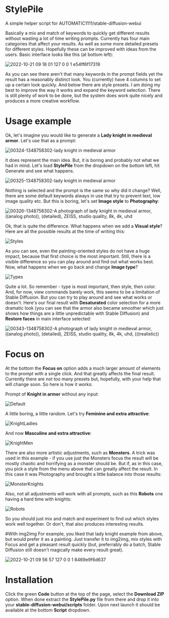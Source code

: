 # StylePile
A simple helper script for AUTOMATIC1111/stable-diffusion-webui

Basically a mix and match of keywords to quickly get different results without wasting a lot of time writing prompts. Currently has four main categories that affect your results. As well as some more detailed presets for different styles. Hopefully these can be improved with ideas from the users. Basic interface looks like this (at bottom left):

![2022-10-21 09 18 01 127 0 0 1 e54ff6f17319](https://user-images.githubusercontent.com/17021558/197129750-92ce8e86-c154-4c28-9224-548f4e0df418.png)

As you can see there aren't that many keywords in the prompt fields yet the result has a reasonably distinct look. You (currently) have 4 columns to set up a certain look quickly. And below there are style presets. I am doing my best to improve the way it works and expand the keyword selection. There is still plenty of work to be done, but the system does work quite nicely and produces a more creative workflow.

# Usage example
Ok, let's imagine you would like to generate a **Lady knight in medieval armor**. Let's use that as a prompt:

![00324-1348758302-lady knight in medieval armor](https://user-images.githubusercontent.com/17021558/197111727-29c9e389-d871-48f6-b7d0-a97aa5c14775.png)

It does represent the main idea. But, it is boring and probably not what we had in mind. Let's load **StylePile** from the dropdown on the bottom left, hit Generate and see what happens.

![00325-1348758302-lady knight in medieval armor](https://user-images.githubusercontent.com/17021558/197112034-733c672a-0a9e-40e4-90fd-3409ff354cdf.png)

Nothing is selected and the prompt is the same so why did it change? Well, there are some default keywords always in use that try to prevent text, low image quality etc. But this is boring, let's set **Image style** to **Photography**:

![00326-1348758302-A photograph of  lady knight in medieval armor, ((analog photo)), (detailed), ZEISS, studio quality, 8k, 4k, uhd](https://user-images.githubusercontent.com/17021558/197112225-906a9cb1-86ea-48a5-a21a-5b8dd095875b.png)

Ok, that is quite the difference. What happens when we add a **Visual style**? Here are all the possible results at the time of writing this:

![Styles](https://user-images.githubusercontent.com/17021558/197112781-26e05e01-9da9-4775-a224-41b1eb613eb6.png)

As you can see, even the painting-oriented styles do not have a huge impact, because that first choice is the most important. Still, there is a visible difference so you can play around and find out what works best. Now, what happens when we go back and change **Image type**?

![Types](https://user-images.githubusercontent.com/17021558/197113389-f256c97a-f26a-4a8f-9219-977344a612f0.png)

Quite a lot. So remember - type is most important, then style, then color. And, for now, view commands barely work, this seems to be a limitation of Stable Diffusion. But you can try to play around and see what works or doesn't.
Here's our final result with **Desaturated** color selection for a more dramatic look (you can see that the armor also became smoother which just shows how things are a little unpredictable with Stable Diffusion) and **Restore faces** in main interface selected:

![00343-1348758302-A photograph of  lady knight in medieval armor, ((analog photo)), (detailed), ZEISS, studio quality, 8k, 4k, uhd, (((realistic))](https://user-images.githubusercontent.com/17021558/197114973-499addaf-de7f-44f1-8069-1b3d0b9f36bf.png)

# Focus on
At the bottom the **Focus on** option adds a much larger amount of elements to the prompt with a single click. And that greatly affects the final result. Currently there are not too many presets but, hopefully, with your help that will change soon. So here is how it works:

Prompt of **Knight in armor** without any input:

![Default](https://user-images.githubusercontent.com/17021558/196643976-f7409711-ee6e-4a27-9524-a03827384c34.png)

A little boring, a little random. Let's try **Feminine and extra attractive**:

![KnightLadies](https://user-images.githubusercontent.com/17021558/196644475-596e7c05-bed4-47cd-9afc-56ff70a4ca8c.png)

And now **Masculine and extra attractive**:

![KnightMen](https://user-images.githubusercontent.com/17021558/196644706-2df9e416-c6f5-4247-8129-3f2ce3f66cc2.png)

There are also more artistic adjustments, such as **Monsters**. A trick was used in this example - if you use just the Monsters focus the result will be mostly chaotic and horrifying as a monster should be. But if, as in this case, you pick a style from the menu above that can greatly affect the result. In this case it was Photography and brought a little balance into those results:

![MonsterKnights](https://user-images.githubusercontent.com/17021558/196644813-7f3184b0-1b81-4a16-a078-c8f3d7a8c419.png)

Also, not all adjustments will work with all prompts, such as this **Robots** one having a hard time with knights:

![Robots](https://user-images.githubusercontent.com/17021558/196645673-17d24ea2-bb9a-4089-9863-d5d0f6deac2e.png)

So you should just mix and match and experiment to find out which styles work well together. Or don't, that also produces interesting results.

#With img2img
For example, you liked that lady knight example from above, but would prefer it as a painting. Just transfer it to img2img, mix styles with Focus and get a pleasant result quickly (but, preferrably do a batch, Stable Diffusion still doesn't magically make every result great). 

![2022-10-21 09 56 57 127 0 0 1 8469e9f6d637](https://user-images.githubusercontent.com/17021558/197132497-f5d6b9cb-7ac1-4c83-94ba-4b0b13fc90ef.png)

# Installation
Click the green **Code** button at the top of the page, select the **Download ZIP** option. When done extract the **StylePile.py** file from there and drop it into your **stable-diffusion-webui/scripts** folder. Upon next launch it should be available at the bottom **Script** dropdown.
